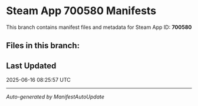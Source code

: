 # Steam App 700580 Manifests

This branch contains manifest files and metadata for Steam App ID: **700580**

## Files in this branch:

## Last Updated
2025-06-16 08:25:57 UTC

---
*Auto-generated by ManifestAutoUpdate*
